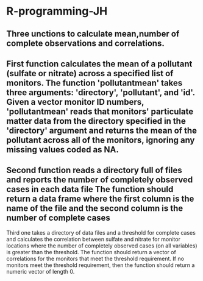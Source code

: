 # R-programming-JH
Three unctions to calculate mean,number of complete observations and correlations.
----------
First function calculates the mean of a pollutant (sulfate or nitrate) across a specified list of monitors. 
The function 'pollutantmean' takes three arguments: 'directory', 'pollutant', and 'id'. 
Given a vector monitor ID numbers, 'pollutantmean' reads that monitors' particulate matter data from the directory specified in the 'directory' argument and returns the mean of the pollutant across all of the monitors, ignoring any missing values coded as NA.
--------------
Second function reads a directory full of files and reports the number of completely observed cases in each data file
The function should return a data frame where the first column is the name of the file and the second column is the number of complete cases
------------
Third one takes a directory of data files and a threshold for complete cases and calculates the correlation between sulfate and nitrate for monitor locations where the number of completely observed cases (on all variables) is greater than the threshold. The function should return a vector of correlations for the monitors that meet the threshold requirement. If no monitors meet the threshold requirement, then the function should return a numeric vector of length 0.

